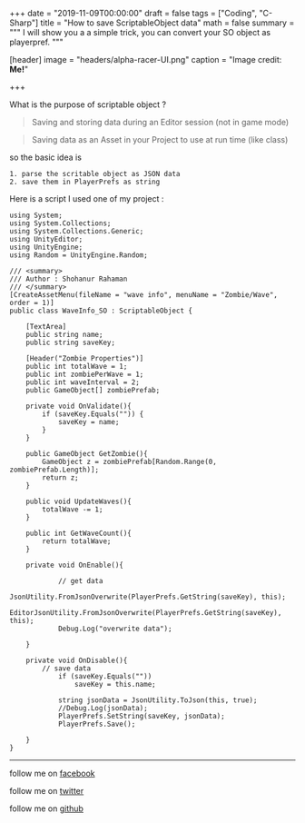 +++
date = "2019-11-09T00:00:00"
draft = false
tags = ["Coding", "C-Sharp"]
title = "How to save ScriptableObject data"
math = false
summary = """
I will show you a a simple trick, you can convert your SO object as playerpref. 
"""

[header]
image = "headers/alpha-racer-UI.png"
caption = "Image credit: **Me!**"

+++

What is the purpose of scriptable object ? 

> Saving and storing data during an Editor session (not in game mode)

> Saving data as an Asset in your Project to use at run time (like class)

so the basic idea is 

    1. parse the scritable object as JSON data
    2. save them in PlayerPrefs as string 

Here is a script I used one of my project : 
   
```
using System;
using System.Collections;
using System.Collections.Generic;
using UnityEditor;
using UnityEngine;
using Random = UnityEngine.Random;

/// <summary>
/// Author : Shohanur Rahaman 
/// </summary>
[CreateAssetMenu(fileName = "wave info", menuName = "Zombie/Wave", order = 1)]
public class WaveInfo_SO : ScriptableObject {
    
    [TextArea]
    public string name;
    public string saveKey;
   
    [Header("Zombie Properties")]
    public int totalWave = 1;
    public int zombiePerWave = 1;
    public int waveInterval = 2;
    public GameObject[] zombiePrefab;
    
    private void OnValidate(){
        if (saveKey.Equals("")) {
            saveKey = name;
        }
    }

    public GameObject GetZombie(){
        GameObject z = zombiePrefab[Random.Range(0, zombiePrefab.Length)];
        return z;
    }

    public void UpdateWaves(){
        totalWave -= 1;
    }

    public int GetWaveCount(){
        return totalWave;
    }

    private void OnEnable(){

            // get data 
            JsonUtility.FromJsonOverwrite(PlayerPrefs.GetString(saveKey), this);
            EditorJsonUtility.FromJsonOverwrite(PlayerPrefs.GetString(saveKey), this);
            Debug.Log("overwrite data");
        
    }

    private void OnDisable(){
        // save data 
            if (saveKey.Equals("")) 
                saveKey = this.name;
            
            string jsonData = JsonUtility.ToJson(this, true);
            //Debug.Log(jsonData);
            PlayerPrefs.SetString(saveKey, jsonData);
            PlayerPrefs.Save();
        
    }
}     
```
----------


follow me on [facebook](https://www.facebook.com/shohan4556) 

follow me on [twitter](https://www.twitter.com/shohan4556)
 
follow me on [github](https://www.github.com/shohan4556) 
